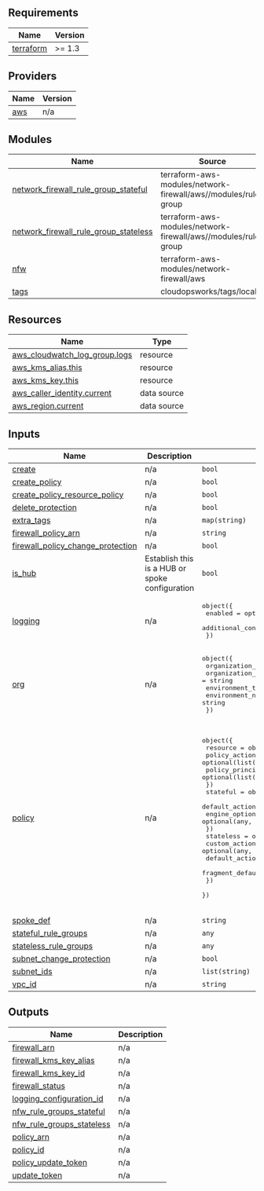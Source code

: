 ## Requirements

| Name | Version |
|------|---------|
| <a name="requirement_terraform"></a> [terraform](#requirement\_terraform) | >= 1.3 |

## Providers

| Name | Version |
|------|---------|
| <a name="provider_aws"></a> [aws](#provider\_aws) | n/a |

## Modules

| Name | Source | Version |
|------|--------|---------|
| <a name="module_network_firewall_rule_group_stateful"></a> [network\_firewall\_rule\_group\_stateful](#module\_network\_firewall\_rule\_group\_stateful) | terraform-aws-modules/network-firewall/aws//modules/rule-group | ~> 1.0 |
| <a name="module_network_firewall_rule_group_stateless"></a> [network\_firewall\_rule\_group\_stateless](#module\_network\_firewall\_rule\_group\_stateless) | terraform-aws-modules/network-firewall/aws//modules/rule-group | ~> 1.0 |
| <a name="module_nfw"></a> [nfw](#module\_nfw) | terraform-aws-modules/network-firewall/aws | ~> 1.0 |
| <a name="module_tags"></a> [tags](#module\_tags) | cloudopsworks/tags/local | 1.0.9 |

## Resources

| Name | Type |
|------|------|
| [aws_cloudwatch_log_group.logs](https://registry.terraform.io/providers/hashicorp/aws/latest/docs/resources/cloudwatch_log_group) | resource |
| [aws_kms_alias.this](https://registry.terraform.io/providers/hashicorp/aws/latest/docs/resources/kms_alias) | resource |
| [aws_kms_key.this](https://registry.terraform.io/providers/hashicorp/aws/latest/docs/resources/kms_key) | resource |
| [aws_caller_identity.current](https://registry.terraform.io/providers/hashicorp/aws/latest/docs/data-sources/caller_identity) | data source |
| [aws_region.current](https://registry.terraform.io/providers/hashicorp/aws/latest/docs/data-sources/region) | data source |

## Inputs

| Name | Description | Type | Default | Required |
|------|-------------|------|---------|:--------:|
| <a name="input_create"></a> [create](#input\_create) | n/a | `bool` | `true` | no |
| <a name="input_create_policy"></a> [create\_policy](#input\_create\_policy) | n/a | `bool` | `true` | no |
| <a name="input_create_policy_resource_policy"></a> [create\_policy\_resource\_policy](#input\_create\_policy\_resource\_policy) | n/a | `bool` | `false` | no |
| <a name="input_delete_protection"></a> [delete\_protection](#input\_delete\_protection) | n/a | `bool` | `true` | no |
| <a name="input_extra_tags"></a> [extra\_tags](#input\_extra\_tags) | n/a | `map(string)` | `{}` | no |
| <a name="input_firewall_policy_arn"></a> [firewall\_policy\_arn](#input\_firewall\_policy\_arn) | n/a | `string` | `""` | no |
| <a name="input_firewall_policy_change_protection"></a> [firewall\_policy\_change\_protection](#input\_firewall\_policy\_change\_protection) | n/a | `bool` | `true` | no |
| <a name="input_is_hub"></a> [is\_hub](#input\_is\_hub) | Establish this is a HUB or spoke configuration | `bool` | `false` | no |
| <a name="input_logging"></a> [logging](#input\_logging) | n/a | <pre>object({<br/>    enabled                  = optional(bool, false)<br/>    additional_configuration = optional(any, {})<br/>  })</pre> | <pre>{<br/>  "additional_configuration": {},<br/>  "enabled": false<br/>}</pre> | no |
| <a name="input_org"></a> [org](#input\_org) | n/a | <pre>object({<br/>    organization_name = string<br/>    organization_unit = string<br/>    environment_type  = string<br/>    environment_name  = string<br/>  })</pre> | n/a | yes |
| <a name="input_policy"></a> [policy](#input\_policy) | n/a | <pre>object({<br/>    resource = object({<br/>      policy_actions    = optional(list(string), [])<br/>      policy_principals = optional(list(string), [])<br/>    })<br/>    stateful = object({<br/>      default_actions = optional(list(string), [])<br/>      engine_options  = optional(any, {})<br/>    })<br/>    stateless = object({<br/>      custom_action            = optional(any, {})<br/>      default_actions          = optional(list(string), [])<br/>      fragment_default_actions = optional(list(string), [])<br/>    })<br/>  })</pre> | <pre>{<br/>  "resource": {<br/>    "policy_actions": [],<br/>    "policy_principals": []<br/>  },<br/>  "stateful": {<br/>    "default_actions": [],<br/>    "engine_options": {}<br/>  },<br/>  "stateless": {<br/>    "custom_action": {},<br/>    "default_actions": [<br/>      "aws:pass"<br/>    ],<br/>    "fragment_default_actions": [<br/>      "aws:drop"<br/>    ]<br/>  }<br/>}</pre> | no |
| <a name="input_spoke_def"></a> [spoke\_def](#input\_spoke\_def) | n/a | `string` | `"001"` | no |
| <a name="input_stateful_rule_groups"></a> [stateful\_rule\_groups](#input\_stateful\_rule\_groups) | n/a | `any` | `{}` | no |
| <a name="input_stateless_rule_groups"></a> [stateless\_rule\_groups](#input\_stateless\_rule\_groups) | n/a | `any` | `{}` | no |
| <a name="input_subnet_change_protection"></a> [subnet\_change\_protection](#input\_subnet\_change\_protection) | n/a | `bool` | `true` | no |
| <a name="input_subnet_ids"></a> [subnet\_ids](#input\_subnet\_ids) | n/a | `list(string)` | `[]` | no |
| <a name="input_vpc_id"></a> [vpc\_id](#input\_vpc\_id) | n/a | `string` | n/a | yes |

## Outputs

| Name | Description |
|------|-------------|
| <a name="output_firewall_arn"></a> [firewall\_arn](#output\_firewall\_arn) | n/a |
| <a name="output_firewall_kms_key_alias"></a> [firewall\_kms\_key\_alias](#output\_firewall\_kms\_key\_alias) | n/a |
| <a name="output_firewall_kms_key_id"></a> [firewall\_kms\_key\_id](#output\_firewall\_kms\_key\_id) | n/a |
| <a name="output_firewall_status"></a> [firewall\_status](#output\_firewall\_status) | n/a |
| <a name="output_logging_configuration_id"></a> [logging\_configuration\_id](#output\_logging\_configuration\_id) | n/a |
| <a name="output_nfw_rule_groups_stateful"></a> [nfw\_rule\_groups\_stateful](#output\_nfw\_rule\_groups\_stateful) | n/a |
| <a name="output_nfw_rule_groups_stateless"></a> [nfw\_rule\_groups\_stateless](#output\_nfw\_rule\_groups\_stateless) | n/a |
| <a name="output_policy_arn"></a> [policy\_arn](#output\_policy\_arn) | n/a |
| <a name="output_policy_id"></a> [policy\_id](#output\_policy\_id) | n/a |
| <a name="output_policy_update_token"></a> [policy\_update\_token](#output\_policy\_update\_token) | n/a |
| <a name="output_update_token"></a> [update\_token](#output\_update\_token) | n/a |
